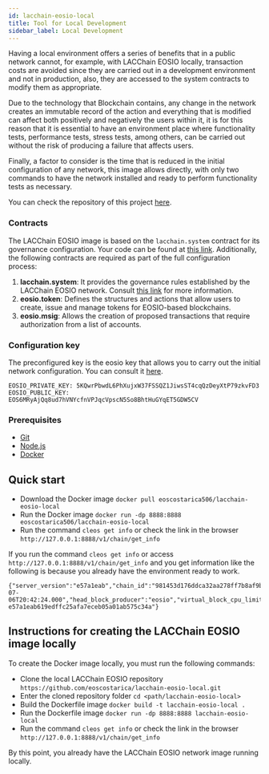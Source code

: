 ```yaml
---
id: lacchain-eosio-local
title: Tool for Local Development
sidebar_label: Local Development
---
```


Having a local environment offers a series of benefits that in a public network cannot, for example, with LACChain EOSIO locally, transaction costs are avoided since they are carried out in a development environment and not in production, also, they are accessed to the system contracts to modify them as appropriate.

Due to the technology that Blockchain contains, any change in the network creates an immutable record of the action and everything that is modified can affect both positively and negatively the users within it, it is for this reason that it is essential to have an environment place where functionality tests, performance tests, stress tests, among others, can be carried out without the risk of producing a failure that affects users.

Finally, a factor to consider is the time that is reduced in the initial configuration of any network, this image allows directly, with only two commands to have the network installed and ready to perform functionality tests as necessary.

You can check the repository of this project [here](https://github.com/eoscostarica/lacchain-eosio-local).

### Contracts

The LACChain EOSIO image is based on the `lacchain.system` contract for its governance configuration. Your code can be found at [this link](https://github.com/lacchain/eosio.contracts/tree/dev/contracts/lacchain.system). Additionally, the following contracts are required as part of the full configuration process:

1. **lacchain.system**: It provides the governance rules established by the LACChain EOSIO network. Consult [this link](../eosio/) for more information.
2. **eosio.token**: Defines the structures and actions that allow users to create, issue and manage tokens for EOSIO-based blockchains.
3. **eosio.msig**: Allows the creation of proposed transactions that require authorization from a list of accounts.

### Configuration key

The preconfigured key is the eosio key that allows you to carry out the initial network configuration. You can consult it [here](https://github.com/eoscostarica/lacchain-eosio-local/blob/main/Dockerfile#L43).
```
EOSIO_PRIVATE_KEY: 5KQwrPbwdL6PhXujxW37FSSQZ1JiwsST4cqQzDeyXtP79zkvFD3
EOSIO_PUBLIC_KEY:  EOS6MRyAjQq8ud7hVNYcfnVPJqcVpscN5So8BhtHuGYqET5GDW5CV
```

### Prerequisites

- [Git](https://git-scm.com/)
- [Node.js](https://nodejs.org/en/)
- [Docker](https://www.docker.com/)

## Quick start

- Download the Docker image `docker pull eoscostarica506/lacchain-eosio-local`
- Run the Docker image `docker run -dp 8888:8888 eoscostarica506/lacchain-eosio-local`
- Run the command `cleos get info` or check the link in the browser `http://127.0.0.1:8888/v1/chain/get_info`

If you run the command `cleos get info` or access `http://127.0.0.1:8888/v1/chain/get_info` and you get information like the following is because you already have the environment ready to work.

```
{"server_version":"e57a1eab","chain_id":"981453d176ddca32aa278ff7b8af9bf4632de00ab49db273db03115705d90c5a","head_block_num":7,"last_irreversible_block_num":6,"last_irreversible_block_id":"00000006ce0e04cb174e797d1f910945d1ba1c82d925c0f0e3721e392e72e37d","head_block_id":"0000000728b21e87b801d17207477c9cc057e1ff7535ce4c4bae5c38d779f531","head_block_time":"2021-07-06T20:42:24.000","head_block_producer":"eosio","virtual_block_cpu_limit":201202,"virtual_block_net_limit":1054885,"block_cpu_limit":199900,"block_net_limit":1048576,"server_version_string":"v2.0.12","fork_db_head_block_num":7,"fork_db_head_block_id":"0000000728b21e87b801d17207477c9cc057e1ff7535ce4c4bae5c38d779f531","server_full_version_string":"v2.0.12-e57a1eab619edffc25afa7eceb05a01ab575c34a"}
```

## Instructions for creating the LACChain EOSIO image locally

To create the Docker image locally, you must run the following commands:

- Clone the local LACChain EOSIO repository `https://github.com/eoscostarica/lacchain-eosio-local.git`
- Enter the cloned repository folder `cd <path/lacchain-eosio-local>`
- Build the Dockerfile image `docker build -t lacchain-eosio-local .`
- Run the Dockerfile image `docker run -dp 8888:8888 lacchain-eosio-local`
- Run the command `cleos get info` or check the link in the browser `http://127.0.0.1:8888/v1/chain/get_info`

By this point, you already have the LACChain EOSIO network image running locally.

